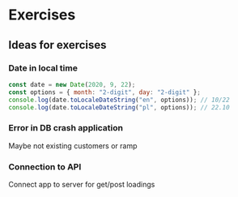# Exercises

## Ideas for exercises

### Date in local time

```js
const date = new Date(2020, 9, 22);
const options = { month: "2-digit", day: "2-digit" };
console.log(date.toLocaleDateString("en", options)); // 10/22
console.log(date.toLocaleDateString("pl", options)); // 22.10
```

### Error in DB crash application

Maybe not existing customers or ramp

### Connection to API

Connect app to server for get/post loadings

